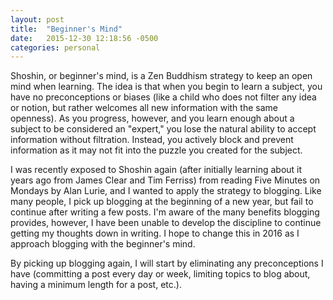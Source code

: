 ```yaml
---
layout: post
title:  "Beginner's Mind"
date:   2015-12-30 12:18:56 -0500
categories: personal
---
```

Shoshin, or beginner's mind, is a Zen Buddhism strategy to keep an open mind when learning. The idea is that when you begin to learn a subject, you have no preconceptions or biases (like a child who does not filter any idea or notion, but rather welcomes all new information with the same openness). As you progress, however, and you learn enough about a subject to be considered an "expert," you lose the natural ability to accept information without filtration. Instead, you actively block and prevent information as it may not fit into the puzzle you created for the subject. 

I was recently exposed to Shoshin again (after initially learning about it years ago from James Clear and Tim Ferriss) from reading Five Minutes on Mondays by Alan Lurie, and I wanted to apply the strategy to blogging. Like many people, I pick up blogging at the beginning of a new year, but fail to continue after writing a few posts. I'm aware of the many benefits blogging provides, however, I have been unable to develop the discipline to continue getting my thoughts down in writing. I hope to change this in 2016 as I approach blogging with the beginner's mind.

By picking up blogging again, I will start by eliminating any preconceptions I have (committing a post every day or week, limiting topics to blog about, having a minimum length for a post, etc.). 